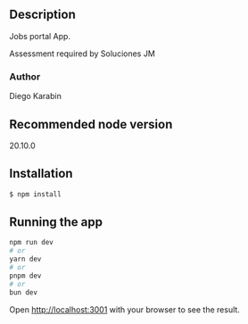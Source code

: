 ## Description
Jobs portal App.

Assessment required by Soluciones JM

### Author
Diego Karabin

## Recommended node version
20.10.0

## Installation

```bash
$ npm install
```
## Running the app

```bash
npm run dev
# or
yarn dev
# or
pnpm dev
# or
bun dev
```

Open [http://localhost:3001](http://localhost:3000) with your browser to see the result.
